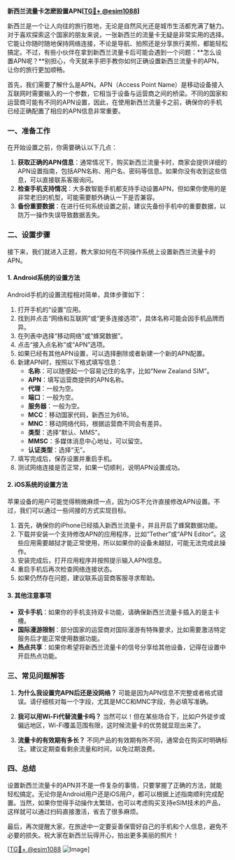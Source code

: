 **新西兰流量卡怎麽設置APN[[TG💪+ @esim1088](https://t.me/s/esim1088)]**

新西兰是一个让人向往的旅行胜地，无论是自然风光还是城市生活都充满了魅力。对于喜欢探索这个国家的朋友来说，一张新西兰的流量卡无疑是非常实用的选择。它能让你随时随地保持网络连接，不论是导航、拍照还是分享旅行美照，都能轻松搞定。不过，有些小伙伴在拿到新西兰流量卡后可能会遇到一个问题：**怎么设置APN呢？**别担心，今天就来手把手教你如何正确设置新西兰流量卡的APN，让你的旅行更加顺畅。

首先，我们需要了解什么是APN。APN（Access Point Name）是移动设备接入互联网时需要输入的一个参数，它相当于设备与运营商之间的桥梁。不同的国家和运营商可能有不同的APN设置，因此，在使用新西兰流量卡之前，确保你的手机已经正确配置了相应的APN信息非常重要。

### **一、准备工作**
在开始设置之前，你需要确认以下几点：
1. **获取正确的APN信息**：通常情况下，购买新西兰流量卡时，商家会提供详细的APN设置指南，包括APN名称、用户名、密码等信息。如果你没有收到这些信息，可以直接联系客服询问。
2. **检查手机支持情况**：大多数智能手机都支持手动设置APN，但如果你使用的是非常老旧的机型，可能需要额外确认一下是否兼容。
3. **备份重要数据**：在进行任何系统设置之前，建议先备份手机中的重要数据，以防万一操作失误导致数据丢失。

### **二、设置步骤**
接下来，我们就进入正题，教大家如何在不同操作系统上设置新西兰流量卡的APN。

#### **1. Android系统的设置方法**
Android手机的设置流程相对简单，具体步骤如下：

1. 打开手机的“设置”应用。
2. 找到并点击“网络和互联网”或“更多连接选项”，具体名称可能会因手机品牌而异。
3. 在列表中选择“移动网络”或“蜂窝数据”。
4. 点击“接入点名称”或“APN”选项。
5. 如果已经有其他APN设置，可以选择删除或者新建一个新的APN配置。
6. 新建APN时，按照以下格式填写信息：
   - **名称**：可以随便起一个容易记住的名字，比如“New Zealand SIM”。
   - **APN**：填写运营商提供的APN名称。
   - **代理**：一般为空。
   - **端口**：一般为空。
   - **服务器**：一般为空。
   - **MCC**：移动国家代码，新西兰为616。
   - **MNC**：移动网络代码，根据运营商不同会有差异。
   - **类型**：选择“默认、MMS”。
   - **MMSC**：多媒体消息中心地址，可以留空。
   - **认证类型**：选择“无”。
7. 填写完成后，保存设置并重启手机。
8. 测试网络连接是否正常，如果一切顺利，说明APN设置成功。

#### **2. iOS系统的设置方法**
苹果设备的用户可能觉得稍微麻烦一点，因为iOS不允许直接修改APN设置。不过，我们可以通过一些间接的方式实现目标。

1. 首先，确保你的iPhone已经插入新西兰流量卡，并且开启了蜂窝数据功能。
2. 下载并安装一个支持修改APN的应用程序，比如“Tether”或“APN Editor”。这些应用需要越狱才能正常使用，所以如果你的设备未越狱，可能无法完成此操作。
3. 安装完成后，打开应用程序并按照提示输入APN信息。
4. 重启手机后再次检查网络连接状态。
5. 如果仍然存在问题，建议联系运营商客服寻求帮助。

#### **3. 其他注意事项**
- **双卡手机**：如果你的手机支持双卡功能，请确保新西兰流量卡插入的是主卡槽。
- **国际漫游限制**：部分国家的运营商对国际漫游有特殊要求，比如需要激活特定服务后才能正常使用数据功能。
- **热点共享**：如果你希望将新西兰流量卡的信号分享给其他设备，记得在设置中开启热点功能。

### **三、常见问题解答**
1. **为什么我设置完APN后还是没网络？**
   可能是因为APN信息不完整或者格式错误。请仔细核对每一个字段，尤其是MCC和MNC字段，务必填写准确。

2. **我可以用Wi-Fi代替流量卡吗？**
   当然可以！但在某些场合下，比如户外徒步或偏远地区，Wi-Fi覆盖范围有限，这时候流量卡的优势就显现出来了。

3. **流量卡的有效期有多长？**
   不同产品的有效期有所不同，通常会在购买时明确标注。建议定期查看剩余流量和时间，以免过期浪费。

### **四、总结**
设置新西兰流量卡的APN并不是一件复杂的事情，只要掌握了正确的方法，就能轻松搞定。无论你是Android用户还是iOS用户，都可以根据上述指南顺利完成配置。当然，如果你觉得手动操作太繁琐，也可以考虑购买支持eSIM技术的产品，这样就可以通过扫码直接激活，省去了很多麻烦。

最后，再次提醒大家，在旅途中一定要妥善保管好自己的手机和个人信息，避免不必要的损失。祝大家在新西兰玩得开心，拍出更多美丽的照片！

[[TG💪+ @esim1088](https://t.me/s/esim1088) ![Image](https://i.postimg.cc/4NQfJmqS/Snipaste-2025-05-13-00-14-12.png)]